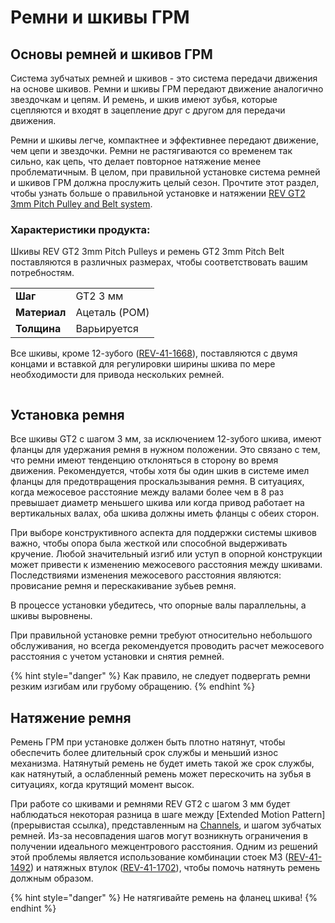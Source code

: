 # Ремни и шкивы ГРМ

## Основы ремней и шкивов ГРМ&#x20;

Система зубчатых ремней и шкивов - это система передачи движения на основе шкивов. Ремни и шкивы ГРМ передают движение аналогично звездочкам и цепям. И ремень, и шкив имеют зубья, которые сцепляются и входят в зацепление друг с другом для передачи движения. &#x20;

Ремни и шкивы легче, компактнее и эффективнее передают движение, чем цепи и звездочки. Ремни не растягиваются со временем так сильно, как цепь, что делает повторное натяжение менее проблематичным. В целом, при правильной установке система ремней и шкивов ГРМ должна прослужить целый сезон. Прочтите этот раздел, чтобы узнать больше о правильной установке и натяжении [REV GT2 3mm Pitch Pulley and Belt system](https://www.revrobotics.com/competition/ftc/motion/rotary-motion/belts-pulleys/timing-belts-pulleys/).&#x20;

### Характеристики продукта:&#x20;

Шкивы REV GT2 3mm Pitch Pulleys и ремень GT2 3mm Pitch Belt поставляются в различных размерах, чтобы соответствовать вашим потребностям.

| | |
| -------------- | ------------ |
| **Шаг** | GT2 3 мм | |
| **Материал** | Ацеталь (POM)|
| **Толщина** | Варьируется |

Все шкивы, кроме 12-зубого ([REV-41-1668](https://www.revrobotics.com/rev-41-1668/)), поставляются с двумя концами и вставкой для регулировки ширины шкива по мере необходимости для привода нескольких ремней.&#x20;

<figure><img src="https://2589213514-files.gitbook.io/~/files/v0/b/gitbook-legacy-files/o/assets%2F-M5yw0n8IneF5-9ybLjT%2F-M9K18LZVdxadMkT5yRD%2F-M9KTgm-_wjrY9N9AmWr%2Fimage. png?alt=media&#x26;token=32d28a14-aac3-4210-bf26-dcdccefcf28f" alt=""><figcaption></figcaption></figure>

## Установка ремня&#x20;

Все шкивы GT2 с шагом 3 мм, за исключением 12-зубого шкива, имеют фланцы для удержания ремня в нужном положении. Это связано с тем, что ремни имеют тенденцию отклоняться в сторону во время движения. Рекомендуется, чтобы хотя бы один шкив в системе имел фланцы для предотвращения проскальзывания ремня. В ситуациях, когда межосевое расстояние между валами более чем в 8 раз превышает диаметр меньшего шкива или когда привод работает на вертикальных валах, оба шкива должны иметь фланцы с обеих сторон.&#x20;

При выборе конструктивного аспекта для поддержки системы шкивов важно, чтобы опора была жесткой или способной выдерживать кручение. Любой значительный изгиб или уступ в опорной конструкции может привести к изменению межосевого расстояния между шкивами. Последствиями изменения межосевого расстояния являются: провисание ремня и перескакивание зубьев ремня. &#x20;

В процессе установки убедитесь, что опорные валы параллельны, а шкивы выровнены.&#x20;

При правильной установке ремни требуют относительно небольшого обслуживания, но всегда рекомендуется проводить расчет межосевого расстояния с учетом установки и снятия ремней.&#x20;

{% hint style="danger" %}
Как правило, не следует подвергать ремни резким изгибам или грубому обращению.&#x20;
{% endhint %}

## Натяжение ремня

Ремень ГРМ при установке должен быть плотно натянут, чтобы обеспечить более длительный срок службы и меньший износ механизма. Натянутый ремень не будет иметь такой же срок службы, как натянутый, а ослабленный ремень может перескочить на зубья в ситуациях, когда крутящий момент высок.&#x20;

При работе со шкивами и ремнями REV GT2 с шагом 3 мм будет наблюдаться некоторая разница в шаге между [Extended Motion Pattern](прерывистая ссылка), представленным на [Channels](https://www.revrobotics.com/competition/ftc/structure/channel/), и шагом зубчатых ремней. Из-за несовпадения шагов могут возникнуть ограничения в получении идеального межцентрового расстояния. Одним из решений этой проблемы является использование комбинации стоек M3 ([REV-41-1492](https://www.revrobotics.com/rev-41-1492/)) и натяжных втулок ([REV-41-1702](https://www.revrobotics.com/rev-41-1702/)), чтобы помочь натянуть ремень должным образом.&#x20;

{% hint style="danger" %}
Не натягивайте ремень на фланец шкива!
{% endhint %}
